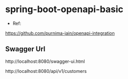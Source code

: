 
# spring-boot-openapi-basic

- Ref:

https://github.com/purnima-jain/openapi-integration

## Swagger Url

http://localhost:8080/swagger-ui.html


http://localhost:8080/api/v1/customers

